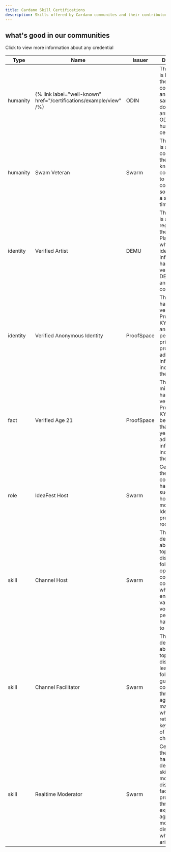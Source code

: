 ```yaml
---
title: Cardano Skill Certifications
description: Skills offered by Cardano communites and their contributors
---
```

what's good in our communities
---

Click to view more information about any credential

| Type| Name | Issuer | Description |
|--|--|--|--|
| humanity | {% link label="well-known" href="/certifications/example/view"    /%} | ODIN | This person is known to the ODIN community, and that this same person doesn't have any other ODIN-issued humanity cert.|
| humanity | Swam Veteran | Swarm |  This person is a contributor to the Swarm, known and contributing to the Swarm community in some way for a significant time period |
| identity | Verified Artist | DEMU | This person is an artist registered on the DEMU Platform, whose identity information has been verified by DEMU staff and/or community |
| identity | Verified Anonymous Identity | ProofSpace | This person has been verified using ProofSpace's KYC tools, and the person's privacy is protected; no additional information is included in the cert |
| fact | Verified Age 21 | ProofSpace | This person's minimum age has been verified by ProofSpace's KYC tools to be greater than 21 years.  No additional information is included in the cert |
| role | IdeaFest Host | Swarm | Certifies that the Swarm contributor has successfully hosted one or more IdeaFest presentation rooms |
| skill | Channel Host | Swarm | The holder demonstrates ability to host topical discussions, following open & cordial conversation while ensuring various voices and perspectives have space to be heard |
| skill | Channel Facilitator | Swarm | The holder demonstrates ability to host topical discussions, leading, following and guiding conversation through an agenda that may evolve while retaining the key purpose of the channel  |
| skill | Realtime Moderator | Swarm | Certifies that the holder has demonstrated skill at moderating discussions, facilitating progress through expected agenda while moderating disruption when it may arise. |



